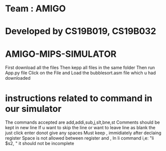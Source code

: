 # Team : AMIGO
# Developed by CS19B019, CS19B032
# AMIGO-MIPS-SIMULATOR
First download all the files
Then kepp all files in the same folder
Then run App.py file
Click on the File and Load the bubblesort.asm file which u had downloaded
# instructions related to command in our simulator
The commands accepted are add,addi,sub,j,slt,bne,st
Comments should be kept in new line
If u want to skip the line or want to leave line as blank the just click enter donot give any spaces
Must keep , immidiately after declaing register
Space is not allowed between register and ,
In li command i,e: "li $s2, " it should not be incomplete


